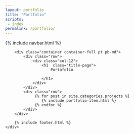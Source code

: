 ```yaml
---
layout: portfolio
title: "Portfolio"
scripts:
 - index
permalink: /portfolio/
---
```



<body itemscope="" itemtype="http://schema.org/Blog">
	{% include navbar.html %}
	<div class="container-background">
		
		<div class="container container-full pt pb-md">
			<div class="row">
				<div class="col-12">
					<h1  class="title-page">
						Portafolio
					
					</h1>					
				</div>
			</div>
			<div class="row">					
			     {% for post in site.categories.projects %}		     			     
				 	{% include portfolio-item.html %}
				 {% endfor %}
			</div>	
		</div>	

		{% include footer.html %}
	</div>   
	
</body>
